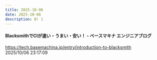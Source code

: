 ```yaml
---
title: 2025-10-06
date: 2025-10-06
description: B! 1
---
```


#### BlacksmithでCIが速い・うまい・安い！ - ベースマキナ エンジニアブログ
https://tech.basemachina.jp/entry/introduction-to-blacksmith<br>
2025/10/06 23:17:09<br>



